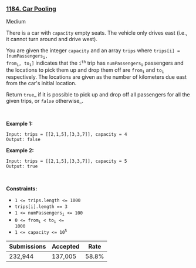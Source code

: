 ### [1184. Car Pooling](https://leetcode.com/problems/car-pooling/)

Medium

There is a car with `` capacity `` empty seats. The vehicle only drives east (i.e., it cannot turn around and drive west).

You are given the integer `` capacity `` and an array `` trips `` where <code>trips[i] = [numPassengers<sub>i</sub>, from<sub>i</sub>, to<sub>i</sub>]</code> indicates that the <code>i<sup>th</sup></code> trip has <code>numPassengers<sub>i</sub></code> passengers and the locations to pick them up and drop them off are <code>from<sub>i</sub></code> and <code>to<sub>i</sub></code> respectively. The locations are given as the number of kilometers due east from the car's initial location.

Return `` true ``_ if it is possible to pick up and drop off all passengers for all the given trips, or _`` false ``_ otherwise_.

 

__Example 1:__

```
Input: trips = [[2,1,5],[3,3,7]], capacity = 4
Output: false
```

__Example 2:__

```
Input: trips = [[2,1,5],[3,3,7]], capacity = 5
Output: true
```

 

__Constraints:__

*   `` 1 <= trips.length <= 1000 ``
*   `` trips[i].length == 3 ``
*   <code>1 <= numPassengers<sub>i</sub> <= 100</code>
*   <code>0 <= from<sub>i</sub> < to<sub>i</sub> <= 1000</code>
*   <code>1 <= capacity <= 10<sup>5</sup></code>

| Submissions    | Accepted     | Rate   |
| -------------- | ------------ | ------ |
| 232,944 | 137,005 | 58.8% |